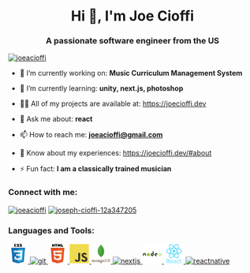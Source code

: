 <h1 align="center">Hi 👋, I'm Joe Cioffi</h1>
<h3 align="center">A passionate software engineer from the US</h3>

<p align="left"> <a href="https://twitter.com/joeacioffi" target="blank"><img src="https://img.shields.io/twitter/follow/joeacioffi?logo=twitter&style=for-the-badge" alt="joeacioffi" /></a> </p>

- 🔭 I’m currently working on: **Music Curriculum Management System**

- 🌱 I’m currently learning: **unity, next.js, photoshop**

- 👨‍💻 All of my projects are available at: https://joecioffi.dev

- 💬 Ask me about: **react**

- 📫 How to reach me: **joeacioffi@gmail.com**

- 📄 Know about my experiences: https://joecioffi.dev/#about

- ⚡ Fun fact: **I am a classically trained musician**

<h3 align="left">Connect with me:</h3>
<p align="left">
<a href="https://twitter.com/joeacioffi" target="blank"><img align="center" src="https://raw.githubusercontent.com/rahuldkjain/github-profile-readme-generator/master/src/images/icons/Social/twitter.svg" alt="joeacioffi" height="30" width="40" /></a>
<a href="https://linkedin.com/in/joseph-cioffi-12a347205" target="blank"><img align="center" src="https://raw.githubusercontent.com/rahuldkjain/github-profile-readme-generator/master/src/images/icons/Social/linked-in-alt.svg" alt="joseph-cioffi-12a347205" height="30" width="40" /></a>
</p>

<h3 align="left">Languages and Tools:</h3>
<p align="left"> <a href="https://www.w3schools.com/css/" target="_blank" rel="noreferrer"> <img src="https://raw.githubusercontent.com/devicons/devicon/master/icons/css3/css3-original-wordmark.svg" alt="css3" width="40" height="40"/> </a> <a href="https://git-scm.com/" target="_blank" rel="noreferrer"> <img src="https://www.vectorlogo.zone/logos/git-scm/git-scm-icon.svg" alt="git" width="40" height="40"/> </a> <a href="https://www.w3.org/html/" target="_blank" rel="noreferrer"> <img src="https://raw.githubusercontent.com/devicons/devicon/master/icons/html5/html5-original-wordmark.svg" alt="html5" width="40" height="40"/> </a> <a href="https://developer.mozilla.org/en-US/docs/Web/JavaScript" target="_blank" rel="noreferrer"> <img src="https://raw.githubusercontent.com/devicons/devicon/master/icons/javascript/javascript-original.svg" alt="javascript" width="40" height="40"/> </a> <a href="https://www.mongodb.com/" target="_blank" rel="noreferrer"> <img src="https://raw.githubusercontent.com/devicons/devicon/master/icons/mongodb/mongodb-original-wordmark.svg" alt="mongodb" width="40" height="40"/> </a> <a href="https://nextjs.org/" target="_blank" rel="noreferrer"> <img src="https://cdn.worldvectorlogo.com/logos/nextjs-2.svg" alt="nextjs" width="40" height="40"/> </a> <a href="https://nodejs.org" target="_blank" rel="noreferrer"> <img src="https://raw.githubusercontent.com/devicons/devicon/master/icons/nodejs/nodejs-original-wordmark.svg" alt="nodejs" width="40" height="40"/> </a> <a href="https://reactjs.org/" target="_blank" rel="noreferrer"> <img src="https://raw.githubusercontent.com/devicons/devicon/master/icons/react/react-original-wordmark.svg" alt="react" width="40" height="40"/> </a> <a href="https://reactnative.dev/" target="_blank" rel="noreferrer"> <img src="https://reactnative.dev/img/header_logo.svg" alt="reactnative" width="40" height="40"/> </a> </p>

